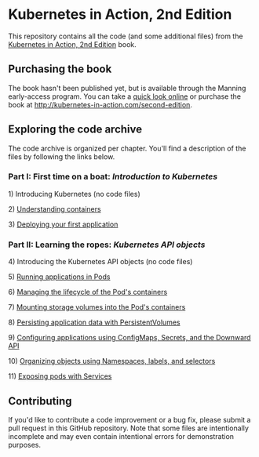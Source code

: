 # Kubernetes in Action, 2nd Edition

This repository contains all the code (and some additional files) from the [Kubernetes in Action, 2nd Edition](http://kubernetes-in-action.com/second-edition) book.

## Purchasing the book

The book hasn't been published yet, but is available through the Manning early-access program.
You can take a [quick look online](https://livebook.manning.com/book/kubernetes-in-action-second-edition/chapter-1/?a_aid=kubiaML) or purchase the book at http://kubernetes-in-action.com/second-edition. 


## Exploring the code archive

The code archive is organized per chapter. You'll find a description of the files by following the links below.  

### Part I: First time on a boat: _Introduction to Kubernetes_

1\) Introducing Kubernetes (no code files)

2\) [Understanding containers](Chapter02/)

3\) [Deploying your first application](Chapter03/)

### Part II: Learning the ropes: _Kubernetes API objects_

4\) Introducing the Kubernetes API objects (no code files)

5\) [Running applications in Pods](Chapter05/)

6\) [Managing the lifecycle of the Pod's containers](Chapter06/)

7\) [Mounting storage volumes into the Pod's containers](Chapter07/)

8\) [Persisting application data with PersistentVolumes](Chapter08/)

9\) [Configuring applications using ConfigMaps, Secrets, and the Downward API](Chapter09/)

10\) [Organizing objects using Namespaces, labels, and selectors](Chapter10/)

11\) [Exposing pods with Services](Chapter11/)


## Contributing

If you'd like to contribute a code improvement or a bug fix, please submit a pull request in this GitHub repository. Note that some files are intentionally incomplete and may even contain intentional errors for demonstration purposes.   